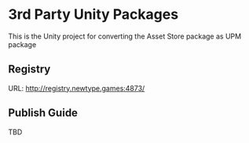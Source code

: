 # 3rd Party Unity Packages

This is the Unity project for converting the Asset Store package as UPM package

## Registry

URL: http://registry.newtype.games:4873/

## Publish Guide

TBD